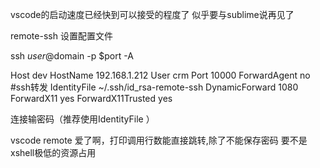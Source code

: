 vscode的启动速度已经快到可以接受的程度了
似乎要与sublime说再见了

remote-ssh 设置配置文件

ssh $user@$domain -p $port -A

Host dev
    HostName 192.168.1.212
    User crm
    Port 10000
    ForwardAgent no #ssh转发
    IdentityFile ~/.ssh/id_rsa-remote-ssh
    DynamicForward 1080
    ForwardX11 yes
    ForwardX11Trusted yes
    
连接输密码（推荐使用IdentityFile ）

vscode remote 爱了啊，打印调用行数能直接跳转,除了不能保存密码
要不是xshell极低的资源占用